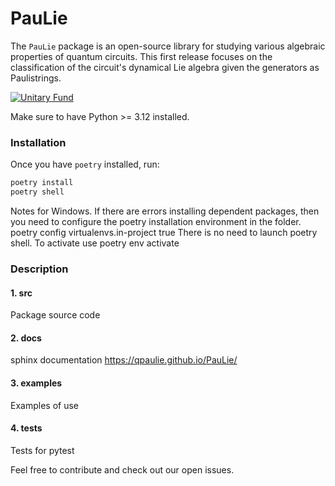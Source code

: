 # PauLie
The `PauLie` package is an open-source library for studying various algebraic properties of quantum circuits.  This
first release focuses on the classification of the circuit's dynamical Lie algebra given the generators as Paulistrings.

[![Unitary Fund](https://img.shields.io/badge/Supported%20By-UNITARY%20FUND-brightgreen.svg?style=for-the-badge)](https://unitary.fund)

Make sure to have Python >= 3.12 installed.

### Installation
Once you have `poetry` installed, run:

```sh
poetry install
poetry shell
```
Notes for Windows.
If there are errors installing dependent packages, then you need to configure the poetry installation environment in the folder.
poetry config virtualenvs.in-project true
There is no need to launch poetry shell.
To activate use
poetry env activate

### Description

#### 1. src
Package source code

#### 2. docs
sphinx documentation
https://qpaulie.github.io/PauLie/

#### 3. examples
Examples of use

#### 4. tests
Tests for pytest

Feel free to contribute and check out our open issues. 





